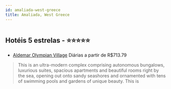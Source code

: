 ```yaml
---
id: amaliada-west-greece
title: Amaliada, West Greece
---
```


<center><img src="https://assets.cosmos-data.com/1/01297878ce6724b84e9b2c88d2273704/239683.jpg" alt="" /></center>


## Hotéis 5 estrelas - ⭐️⭐️⭐️⭐️⭐️

-    [Aldemar Olympian Village](https://www.hurb.com/hoteis/amaliada/aldemar-olympian-village-JNP-JP045420?cmp=18055) Diárias a partir de R$713.79
   > This is an ultra-modern complex comprising autonomous bungalows, luxurious suites, spacious apartments and beautiful rooms right by the sea, opening out onto sandy seashores and ornamented with tens of swimming pools and gardens of unique beauty. This is 
